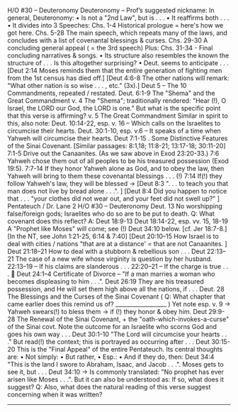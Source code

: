 H/O #30 – Deuteronomy
Deuteronomy – Prof’s suggested nickname: 
In general, Deuteronomy: 
 • Is not a "2nd Law", but is . . . 
 • It reaffirms both . . . 
 • It divides into 3 Speeches: Chs. 1-4 Historical prologue = here's how we got here. 
Chs. 5-28 The main speech, which repeats many of the laws, and 
concludes with a list of covenantal blessings & curses.
Chs. 29-30 A concluding general appeal ( = the 3rd speech) 
Plus: Chs. 31-34 - Final concluding narratives & songs. 
 • Its structure also resembles the known the structure of . . . 
 Is this altogether surprising? 
 • Deut. seems to anticipate . . . 
[Deut 2:14 Moses reminds them that the entire generation of fighting men from the 1st census has died off.] 
[Deut 4:6-8 The other nations will remark: "What other nation is so wise . . . , etc." (3x).]
Deut 5 – The 10 Commandments, repeated / restated.
Deut. 6:1-9 The "Shema" and the Great Commandment
v. 4 The "Shema"; traditionally rendered: "Hear (!), O Israel, the LORD our God, the LORD is one." 
But what is the specific point that this verse is affirming? 
v. 5 The Great Commandment 
Similar in spirit to this, also note: 
Deut. 10:14-22, esp. v. 16 – Which calls on the Israelites to circumcise their hearts. 
Deut. 30:1-10, esp. v.6 – It speaks of a time when Yahweh will circumcise their hearts. 
Deut 7:1-15 . Some Distinctive Features of the Sinai Covenant.
 [Similar passages: 8:1,18; 11:8-21; 13:17-18; 30:11-20] 
7:1-5 Drive out the Canaanites. (As we saw above in Exod 23:20-33.)
7:6 Yahweh chose them out of all peoples to be his treasured possession (Exod 19:5).
7:7-14 If they honor Yahweh alone as God, and to obey the law, then Yahweh will bring to them 
these covenantal blessings . . . 
(!) 7:14 If(!) they follow Yahweh's law, they will be blessed →
[Deut 8:3 ". . . to teach you that man does not live by bread alone . . .". ]
[Deut 8:4 Did you happen to notice that . . . "your clothes did not wear out, and your feet did not swell up?" ]
Pentateuch / Dr. Lane 2 H/O #30 – Deuteronomy
Deut. 13 No worshipping false/foreign gods; Israelites who do so are to be put to death. 
Q: What covenant does this reflect? A: 
Deut 18:9-13 
Deut 18:14-22, esp. vv. 15, 18-19 A "Prophet like Moses" will come; see (!) Deut 34:10 below.
 [cf. Jer 18:7-8.] [In the NT, see John 1:21-25, 6:14 & 7:40]
[Deut 20:10–15 How Israel is to deal with cities / nations "that are at a distance' = that are not Canaanites. ]
Deut 21:18–21 How to deal with a stubborn & rebellious son . . . 
Deut 22:13–21 The case of a new wife whose virginity is question by her husband. 
22:13–19 – If his claims are slanderous . . .
22:20–21 – If the charge is true . . . 
Deut 24:1–4 Certificate of Divorce – "If a man marries a woman who becomes displeasing to him . . .".
Deut 26:19 They are his treasured possession, and He will set them high above all the nations, if . . .
Deut. 28 The Blessings and the Curses of the Sinai Covenant 
 ( Q: What chapter that came earlier does this remind us of? __________________ )
 Yet note esp. v. 9 → Yahweh swears(!) to bless them → if (!) they honor & obey him. 
Deut 29:9-28 The Renewal of the Sinai Covenant, + the "oath-which-invokes-a-curse" of the Sinai covt. 
Note the outcome for an Israelite who scorns God and goes his own way . . . 
Deut 30:1-10 "The Lord will circumcise your hearts . . ." 
But read(!) the context; this is portrayed as occurring after . . . 
Deut 30:15-20 This is the "Final Appeal" of the entire Pentateuch. Its central thoughts are: 
• Not simply: 
• But rather, 
• Esp.: 
• And if they do, then: 
Deut 34:4 "This is the land I swore to Abraham, Isaac, and Jacob . . .". Moses gets to see it, but . . . 
Deut 34:10 → Is commonly translated: "No prophet has ever arisen like Moses . . .". 
 But it can also be understood as: 
If so, what does it suggest? 
Q: Also, what does the natural reading of this verse suggest concerning when it was written? 
* * * * *
